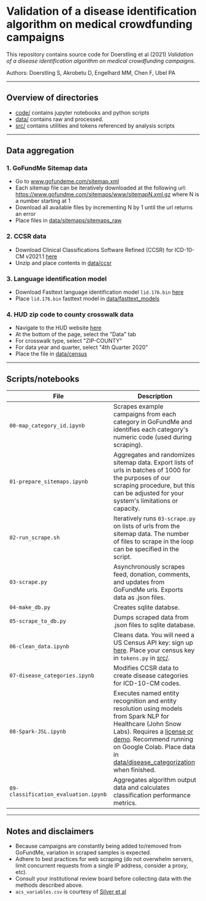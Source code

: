 # Validation of a disease identification algorithm on medical crowdfunding campaigns

This repository contains source code for Doerstling et al (2021) *Validation of a disease identification algorithm on medical crowdfunding campaigns*.

Authors: Doerstling S, Akrobetu D, Engelhard MM, Chen F, Ubel PA

----
## Overview of directories

- [code/](code/) contains jupyter notebooks and python scripts
- [data/](code/) contains raw and processed.
- [src/](code/) contains utilities and tokens referenced by analysis scripts

----

## Data aggregation

### 1. GoFundMe Sitemap data 
- Go to www.gofundeme.com/sitemap.xml
- Each sitemap file can be iteratively downloaded at the following url: https://www.gofundme.com/sitemaps/www/sitemapN.xml.gz where N is a number starting at 1
- Download all available files by incrementing N by 1 until the url returns an error
- Place files in [data/sitemaps/sitemaps_raw](data/sitemaps/sitemaps_raw)

### 2. CCSR data
- Download Clinical Classifications Software Refined (CCSR) for ICD-10-CM v2021.1 [here](https://www.hcup-us.ahrq.gov/toolssoftware/ccsr/DXCCSR_v2021-1.zip)
- Unzip and place contents in [data/ccsr](data/ccsr)

### 3. Language identification model
- Download Fasttext language identification model `lid.176.bin` [here](https://fasttext.cc/docs/en/language-identification.html)
- Place `lid.176.bin` fasttext model in [data/fasttext_models](data/fasttext_models)

### 4. HUD zip code to county crosswalk data
- Navigate to the HUD website [here](https://www.huduser.gov/portal/datasets/usps_crosswalk.html)
- At the bottom of the page, select the "Data" tab
- For crosswalk type, select "ZIP-COUNTY"
- For data year and quarter, select "4th Quarter 2020"
- Place the file in [data/census](data/census)

----

## Scripts/notebooks

File | Description
--- | ---
`00-map_category_id.ipynb` <img width=300/> | Scrapes example campaigns from each category in GoFundMe and identifies each category's numeric code (used during scraping).
`01-prepare_sitemaps.ipynb` <img width=300/> | Aggregates and randomizes sitemap data. Export lists of urls in batches of 1000 for the purposes of our scraping procedure, but this can be adjusted for your system's limitations or capacity.
`02-run_scrape.sh` <img width=300/> | Iteratively runs `03-scrape.py` on lists of urls from the sitemap data. The number of files to scrape in the loop can be specified in the script.
`03-scrape.py` <img width=300/> | Asynchronously scrapes feed, donation, comments, and updates from GoFundMe urls. Exports data as .json files.
`04-make_db.py` <img width=300/> | Creates sqlite databse.
`05-scrape_to_db.py` <img width=300/> | Dumps scraped data from .json files to sqlite database.
`06-clean_data.ipynb` <img width=300/> | Cleans data. You will need a US Census API key: sign up [here](https://api.census.gov/data/key_signup.html). Place your census key in `tokens.py` in [src/](src/).
`07-disease_categories.ipynb` <img width=300/> | Modifies CCSR data to create disease categories for ICD-10-CM codes.
`08-Spark-JSL.ipynb` <img width=300/> | Executes named entity recognition and entity resolution using models from Spark NLP for Healthcare (John Snow Labs). Requires a [license or demo](https://www.johnsnowlabs.com/spark-nlp-health/). Recommend running on Google Colab. Place data in [data/disease_categorization](data/disease_categorization) when finished.
`09-classification_evaluation.ipynb` <img width=600/> | Aggregates algorithm output data and calculates classification performance metrics.


----

## Notes and disclaimers
- Because campaigns are constantly being added to/removed from GoFundMe, variation in scraped samples is expected.
- Adhere to best practices for web scraping (do not overwhelm servers, limit concurrent requests from a single IP address, consider a proxy, etc). 
- Consult your institutional review board before collecting data with the methods described above.
- `acs_variables.csv` is courtesy of [Silver et al](https://github.com/silverer/cancer-crowdfunding-explorer/blob/master/data/census/census_variables.csv)
